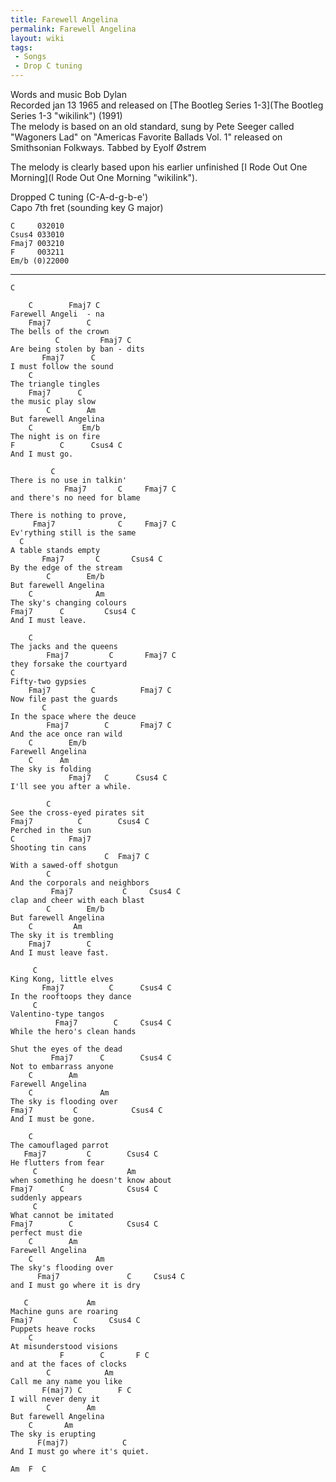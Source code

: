 ```yaml
---
title: Farewell Angelina
permalink: Farewell Angelina
layout: wiki
tags:
 - Songs
 - Drop C tuning
---
```


Words and music Bob Dylan  
Recorded jan 13 1965 and released on [The Bootleg Series
1-3](The Bootleg Series 1-3 "wikilink") (1991)  
The melody is based on an old standard, sung by Pete Seeger called
"Wagoners Lad" on "Americas Favorite Ballads Vol. 1" released on
Smithsonian Folkways. Tabbed by Eyolf Østrem

The melody is clearly based upon his earlier unfinished [I Rode Out One
Morning](I Rode Out One Morning "wikilink").

Dropped C tuning (C-A-d-g-b-e')  
Capo 7th fret (sounding key G major)

    C     032010
    Csus4 033010
    Fmaj7 003210
    F     003211
    Em/b (0)22000

* * * * *

    C

        C        Fmaj7 C
    Farewell Angeli  - na
        Fmaj7        C
    The bells of the crown
              C         Fmaj7 C
    Are being stolen by ban - dits
           Fmaj7      C
    I must follow the sound
        C
    The triangle tingles
        Fmaj7      C
    the music play slow
            C        Am
    But farewell Angelina
        C           Em/b
    The night is on fire
    F          C      Csus4 C
    And I must go.

             C
    There is no use in talkin'
                Fmaj7       C     Fmaj7 C
    and there's no need for blame

    There is nothing to prove,
         Fmaj7              C     Fmaj7 C
    Ev'rything still is the same
      C
    A table stands empty
           Fmaj7       C       Csus4 C
    By the edge of the stream
            C        Em/b
    But farewell Angelina
        C              Am
    The sky's changing colours
    Fmaj7      C         Csus4 C
    And I must leave.

        C
    The jacks and the queens
            Fmaj7         C       Fmaj7 C
    they forsake the courtyard
    C
    Fifty-two gypsies
        Fmaj7         C          Fmaj7 C
    Now file past the guards
           C
    In the space where the deuce
            Fmaj7        C       Fmaj7 C
    And the ace once ran wild
        C        Em/b
    Farewell Angelina
        C      Am
    The sky is folding
                 Fmaj7   C      Csus4 C
    I'll see you after a while.

            C
    See the cross-eyed pirates sit
    Fmaj7          C        Csus4 C
    Perched in the sun
    C            Fmaj7
    Shooting tin cans
                         C  Fmaj7 C
    With a sawed-off shotgun
            C
    And the corporals and neighbors
             Fmaj7           C     Csus4 C
    clap and cheer with each blast
            C        Em/b
    But farewell Angelina
        C         Am
    The sky it is trembling
        Fmaj7        C
    And I must leave fast.

         C
    King Kong, little elves
           Fmaj7          C      Csus4 C
    In the rooftoops they dance
         C
    Valentino-type tangos
              Fmaj7        C     Csus4 C
    While the hero's clean hands

    Shut the eyes of the dead
             Fmaj7      C        Csus4 C
    Not to embarrass anyone
        C        Am
    Farewell Angelina
        C               Am
    The sky is flooding over
    Fmaj7         C            Csus4 C
    And I must be gone.

        C
    The camouflaged parrot
       Fmaj7         C        Csus4 C
    He flutters from fear
         C                    Am
    when something he doesn't know about
    Fmaj7      C              Csus4 C
    suddenly appears
         C
    What cannot be imitated
    Fmaj7        C            Csus4 C
    perfect must die
        C        Am
    Farewell Angelina
        C              Am
    The sky's flooding over
          Fmaj7               C     Csus4 C
    and I must go where it is dry

       C             Am
    Machine guns are roaring
    Fmaj7         C       Csus4 C
    Puppets heave rocks
        C
    At misunderstood visions
               F        C       F C
    and at the faces of clocks
            C            Am
    Call me any name you like
           F(maj7) C        F C
    I will never deny it
            C        Am
    But farewell Angelina
        C       Am
    The sky is erupting
          F(maj7)            C
    And I must go where it's quiet.

    Am  F  C
